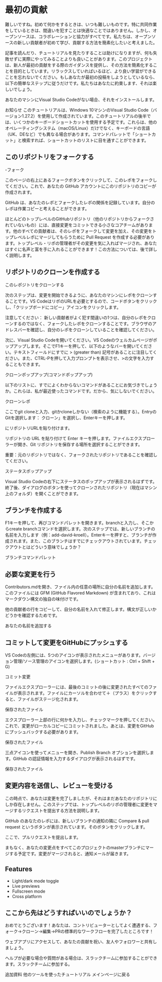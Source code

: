 
# 最初の貢献

難しいですね。初めて何かをするときは、いつも難しいものです。特に共同作業をしているときは、間違いを犯すことは快適なことではありません。しかし、オープンソースは、コラボレーションと協力がすべてです。私たちは、オープンソースの新しい貢献者が初めて学び、貢献する方法を簡素化したいと考えました。

記事を読んだり、チュートリアルを見たりすることは助けになりますが、何も失敗せずに実際にやってみることよりも良いことがあります。このプロジェクトは、新人が最初の貢献をする際のガイダンスを提供し、その方法を簡素化することを目的としています。リラックスしていればいるほど、より良い学習ができることを忘れないでください。もしあなたが最初の投稿をしようとしているなら、以下の簡単なステップに従うだけです。私たちはあなたに約束します、それは楽しいでしょう。

あなたのマシンにVisual Studio Codeがない場合、それをインストールします。

お知らせ このチュートリアルは、Windows 10マシンのVisual Studio Code（バージョン1.27.2）を使用して作成されています。このチュートリアルの後半では、いくつかのキーボードショートカットを使用する予定です。これらは、他のオペレーティングシステム（macOS/Linux）だけでなく、キーボードの言語（UK、DEなど）でも異なる場合があります。コマンドパレットで「ショートカット」と検索すれば、ショートカットのリストに目を通すことができます。



## このリポジトリをフォークする

-フォーク

このページの右上にあるフォークボタンをクリックして、このレポをフォークしてください。これで、あなたの GitHub アカウントにこのリポジトリのコピーが作成されます。

GitHub は、あなたのレポとフォークしたレポの関係を記録しています。自分のレポは作業コピーと考えることができます。

ほとんどのトップレベルのGitHubリポジトリ（他のリポジトリからフォークされていないもの）には、直接変更をコミットできる小さなコアチームがあります。他のすべての貢献者は、そのレポをフォークして変更を加え、その変更をトップレベルレポにマージしてもらうために Pull Request を作成する必要があります。トップレベル・リポの管理者がその変更を気に入ればマージされ、あなたはすぐに名声と富を手に入れることができます！この方法については、後で詳しく説明します。


## リポジトリのクローンを作成する

このレポジトリをクローンする

次のステップは、変更を開始できるように、あなたのマシンにレポをクローンすることです。VS CodeはリポのURLを必要とするので、コードボタンをクリックし、「クリップボードにコピー」アイコンをクリックします。

注意してください： 新しい貢献者がよく犯す間違いの1つは、自分のレポをクローンするのではなく、フォークしたレポをクローンすることです。ブラウザのアドレスバーを確認し、自分のレポをクローンしていることを確認してください。

次に、Visual Studio Codeを開いてください。VS Codeのウェルカムページがポップアップします。そこでF1キーを押して、以下のようなバーを開いてください。テキストフィールドにすでに > (greater than) 記号があることに注目してください。また、CTRL-Pを押して入力プロンプトを表示させ、>の文字を入力することもできます。

クローンポップアップ(コマンドポップアップ)

以下のリストに、すでによくわからないコマンドがあることにお気づきでしょうか。これらは、私が最近使ったコマンドです。だから、気にしないでください。

クローンレポ

ここでgit cloneと入力、gitかcloneしかない（検索のように機能する）。EntryのGitを選択します： クローン」を選択し、Enterキーを押します。

にリポジトリURLを貼り付けます。

リポジトリの URL を貼り付けて Enter キーを押します。ファイルエクスプローラーが開き、Git リポジトリを保存する場所を選択することができます。

重要：元のリポジトリではなく、フォークされたリポジトリであることを確認してください。

ステータスポップアップ

Visual Studio Codeの右下にステータスのポップアップが表示されるはずです。終了後、ダイアログのボタンを使ってクローンされたリポジトリ（現在はマシン上のフォルダ）を開くことができます。




## ブランチを作成する

F1キーを押して、再びコマンドパレットを開きます。branchと入力し、そこからcreate branchコマンドを選択します。次のステップでは、新しいブランチの名前を入力します（例：add-david-kroell）。Enterキーを押すと、ブランチが作成されます。また、このブランチはすでにチェックアウトされています。チェックアウトとはどういう意味でしょうか？

ブランチコマンドパレット




## 必要な変更を行う

Contributors.mdを開き、ファイル内の任意の場所に自分の名前を追加します。このファイルには GFM (GitHub Flavored Markdown) が含まれており、これはマークダウン構文の独自の味付けです。

他の貢献者の行をコピーして、自分の名前を入れて修正します。構文が正しいかどうかを確認するためです。

あなたの名前を追加する



## コミットして変更をGitHubにプッシュする

VS Codeの左側には、5つのアイコンが表示されたメニューがあります。バージョン管理/ソース管理のアイコンを選択します。(ショートカット : Ctrl + Shift + G)

コミット変更

ファイルエクスプローラーには、最後のコミットの後に変更されたすべてのファイルが表示されます。ファイルにカーソルを合わせて＋（プラス）をクリックすると、ファイルがステージ化されます。

保存されたファイル

エクスプローラー上部の行に何かを入力し、チェックマークを押してください。これで、変更がローカルコピーにコミットされました。あとは、変更をGitHubにプッシュバックする必要があります。

保存されたファイル

三点アイコンを使ってメニューを開き、Publish Branch オプションを選択します。GitHub の認証情報を入力するダイアログが表示されるはずです。

保存されたファイル


## 変更内容を送信し、レビューを受ける

この時点で、あなたは変更を完了しましたが、それはまだあなたのリポジトリにしか存在しません。このステップでは、トップレベルのリポの管理者に変更をマージするリクエストを提出する方法を説明します。

GitHub のあなたのレポには、新しいブランチの通知の隣に Compare & pull request というボタンが表示されています。そのボタンをクリックします。

ここで、プルリクエストを提出します。

まもなく、あなたの変更点をすべてこのプロジェクトのmasterブランチにマージする予定です。変更がマージされると、通知メールが届きます。


## Features

- Light/dark mode toggle
- Live previews
- Fullscreen mode
- Cross platform


## ここから先はどうすればいいのでしょうか？

おめでとうございます！あなたは、コントリビューターとしてよく遭遇する、フォーク→クローン→編集→PRの標準的なワークフローを完了したところです！

ウェブアプリにアクセスして、あなたの貢献を祝い、友人やフォロワーと共有しましょう。

ヘルプが必要な場合や質問がある場合は、スラックチームに参加することができます。スラックチームに参加する。

追加資料
他のツールを使ったチュートリアル
メインページに戻る

